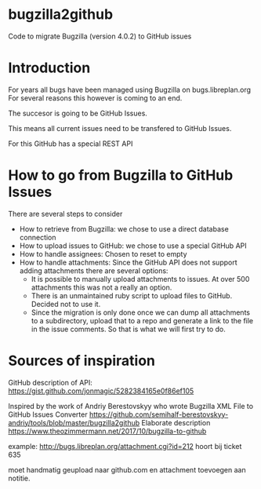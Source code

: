 # bugzilla2github
Code to migrate Bugzilla (version 4.0.2) to GitHub issues

# Introduction
For years all bugs have been managed using Bugzilla on bugs.libreplan.org
For several reasons this however is coming to an end.

The succesor is going to be GitHub Issues.

This means all current issues need to be transfered to GitHub Issues.

For this GitHub has a special REST API

# How to go from Bugzilla to GitHub Issues
There are several steps to consider
- How to retrieve from Bugzilla: we chose to use a direct database connection
- How to upload issues to GitHub: we chose to use a special GitHub API
- How to handle assignees: Chosen to reset to empty
- How to handle attachments: Since the GitHub API does not support adding attachments there are several options:
  - It is possible to manually upload attachments to issues. At over 500 attachments this was not a really an option.
  - There is an unmaintained ruby script to upload files to GitHub. Decided not to use it.
  - Since the migration is only done once we can dump all attachments to a subdirectory, upload that to a repo and generate a link to the file in the issue comments. So that is what we will first try to do.


# Sources of inspiration
GitHub description of API: https://gist.github.com/jonmagic/5282384165e0f86ef105

Inspired by the work of Andriy Berestovskyy
who wrote Bugzilla XML File to GitHub Issues Converter
https://github.com/semihalf-berestovskyy-andriy/tools/blob/master/bugzilla2github
Elaborate description
https://www.theozimmermann.net/2017/10/bugzilla-to-github


example: http://bugs.libreplan.org/attachment.cgi?id=212
hoort bij ticket 635

moet handmatig geupload naar github.com en attachment toevoegen aan notitie.

